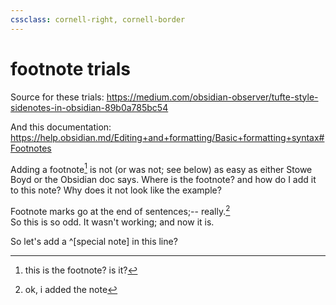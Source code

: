 ```yaml
---
cssclass: cornell-right, cornell-border
---
```

# footnote trials

Source for these trials: <https://medium.com/obsidian-observer/tufte-style-sidenotes-in-obsidian-89b0a785bc54>  

And this documentation: <https://help.obsidian.md/Editing+and+formatting/Basic+formatting+syntax#Footnotes>  

Adding a footnote[^1] is not (or was not; see below) as easy as either Stowe Boyd or the Obsidian doc says. Where is the footnote? and how do I add it to this note? Why does it not look like the example?  

Footnote marks go at the end of sentences;-- really.[^2]  
So this is so odd. It wasn't working; and now it is.  

So let's add a ^[special note] in this line?  

[^1]: this is the footnote? is it?  
[^2]: ok, i added the note
[^special note]: why is this special?  

